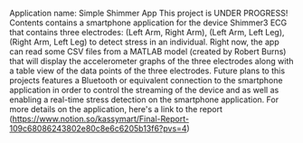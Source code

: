 Application name: Simple Shimmer App
This project is UNDER PROGRESS! 
Contents contains a smartphone application for the device Shimmer3 ECG that contains three electrodes: (Left Arm, Right Arm),
(Left Arm, Left Leg), (Right Arm, Left Leg) to detect stress in an individual. 
Right now, the app can read some CSV files from a MATLAB model (created by Robert Burns) that will display the accelerometer
graphs of the three electrodes along with a table view of the data points of the three electrodes. 
Future plans to this projects features a Bluetooth or equivalent connection to the smartphone application in order to control
the streaming of the device and as well as enabling a real-time stress detection on the smartphone application. 
For more details on the application, here's a link to the report (https://www.notion.so/kassymart/Final-Report-109c68086243802e80c8e6c6205b13f6?pvs=4)

